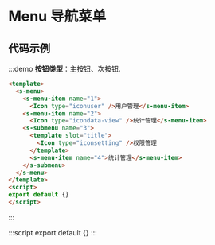 # Menu 导航菜单

## 代码示例

:::demo
**按钮类型**：主按钮、次按钮.

```html
<template>
  <s-menu>
    <s-menu-item name="1">
      <Icon type="iconuser" />用户管理</s-menu-item>
    <s-menu-item name="2">
      <Icon type="icondata-view" />统计管理</s-menu-item>
    <s-submenu name="3">
      <template slot="title">
        <Icon type="iconsetting" />权限管理
      </template>
      <s-menu-item name="4">统计管理</s-menu-item>
    </s-submenu>
  </s-menu>
</template>
<script>
export default {}
</script>
```
:::

:::script
export default {}
:::